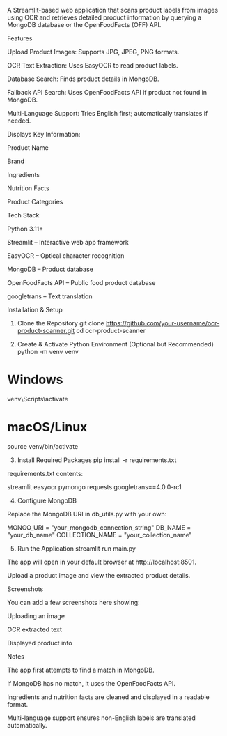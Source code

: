 A Streamlit-based web application that scans product labels from images using OCR and retrieves detailed product information by querying a MongoDB database or the OpenFoodFacts (OFF) API.

Features

Upload Product Images: Supports JPG, JPEG, PNG formats.

OCR Text Extraction: Uses EasyOCR to read product labels.

Database Search: Finds product details in MongoDB.

Fallback API Search: Uses OpenFoodFacts API if product not found in MongoDB.

Multi-Language Support: Tries English first; automatically translates if needed.

Displays Key Information:

Product Name

Brand

Ingredients

Nutrition Facts

Product Categories

Tech Stack

Python 3.11+

Streamlit – Interactive web app framework

EasyOCR – Optical character recognition

MongoDB – Product database

OpenFoodFacts API – Public food product database

googletrans – Text translation

Installation & Setup
1. Clone the Repository
git clone https://github.com/your-username/ocr-product-scanner.git
cd ocr-product-scanner

2. Create & Activate Python Environment (Optional but Recommended)
python -m venv venv
# Windows
venv\Scripts\activate
# macOS/Linux
source venv/bin/activate

3. Install Required Packages
pip install -r requirements.txt


requirements.txt contents:

streamlit
easyocr
pymongo
requests
googletrans==4.0.0-rc1

4. Configure MongoDB

Replace the MongoDB URI in db_utils.py with your own:

MONGO_URI = "your_mongodb_connection_string"
DB_NAME = "your_db_name"
COLLECTION_NAME = "your_collection_name"

5. Run the Application
streamlit run main.py


The app will open in your default browser at http://localhost:8501.

Upload a product image and view the extracted product details.

Screenshots

You can add a few screenshots here showing:

Uploading an image

OCR extracted text

Displayed product info

Notes

The app first attempts to find a match in MongoDB.

If MongoDB has no match, it uses the OpenFoodFacts API.

Ingredients and nutrition facts are cleaned and displayed in a readable format.

Multi-language support ensures non-English labels are translated automatically.
